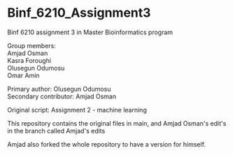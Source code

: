 # Binf_6210_Assignment3
Binf 6210 assignment 3 in Master Bioinformatics program  

Group members:  
Amjad Osman  
Kasra Foroughi   
Olusegun Odumosu   
Omar Amin   

Primary author: Olusegun Odumosu  
Secondary contributor: Amjad Osman

Original script: Assignment 2 - machine learning  

This repository contains the original files in main, and Amjad Osman's edit's in the branch called Amjad's edits  

Amjad also forked the whole repository to have a version for himself.  

